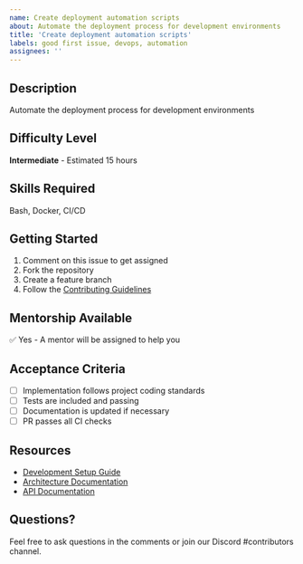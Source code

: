 ```yaml
---
name: Create deployment automation scripts
about: Automate the deployment process for development environments
title: 'Create deployment automation scripts'
labels: good first issue, devops, automation
assignees: ''
---
```


## Description

Automate the deployment process for development environments

## Difficulty Level

**Intermediate** - Estimated 15 hours

## Skills Required

Bash, Docker, CI/CD

## Getting Started

1. Comment on this issue to get assigned
2. Fork the repository
3. Create a feature branch
4. Follow the [Contributing Guidelines](../CONTRIBUTING.md)

## Mentorship Available

✅ Yes - A mentor will be assigned to help you

## Acceptance Criteria

- [ ] Implementation follows project coding standards
- [ ] Tests are included and passing
- [ ] Documentation is updated if necessary
- [ ] PR passes all CI checks

## Resources

- [Development Setup Guide](../docs/development/setup.md)
- [Architecture Documentation](../docs/architecture/)
- [API Documentation](../docs/api/)

## Questions?

Feel free to ask questions in the comments or join our Discord #contributors channel.
